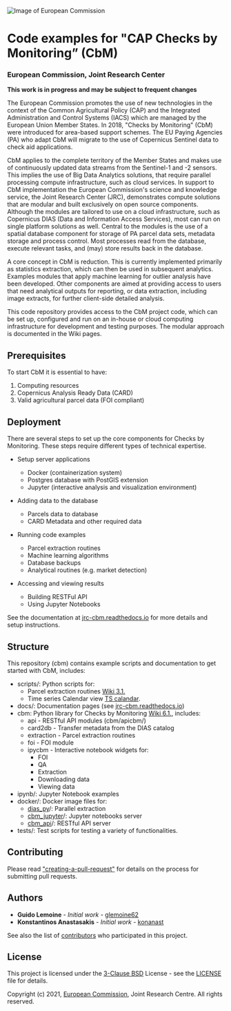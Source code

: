 ![Image of European Commission](https://github.com/ec-jrc/cbm/blob/main/docs/img/eu_science_hub.png)
# Code examples for "CAP Checks by Monitoring” (CbM)
### European Commission, Joint Research Center

**This work is in progress and may be subject to frequent changes**

The European Commission promotes the use of new technologies in the context of
the Common Agricultural Policy (CAP) and the Integrated Administration and
Control Systems (IACS) which are managed by the European Union Member States.
In 2018, "Checks by Monitoring" (CbM) were introduced for area-based support
schemes. The EU  Paying Agencies (PA) who adapt CbM will migrate to the use of
Copernicus Sentinel data to check aid applications.

CbM applies to the complete territory of the Member States and makes use of
continuously updated data streams from the Sentinel-1 and -2 sensors. This
implies the use of Big Data Analytics solutions, that require parallel
processing compute infrastructure, such as cloud services. In support to CbM
implementation the European Commission's science and knowledge service, the
Joint Research Center (JRC), demonstrates compute solutions that are modular
and built exclusively on open source components. Although the modules are
tailored to use on a cloud infrastructure, such as Copernicus DIAS (Data and
Information Access Services), most can run on single platform solutions as well.
Central to the modules is the use of a spatial database component for storage of
PA parcel data sets, metadata storage and process control. Most processes read
from the database, execute relevant tasks, and (may) store results back in the
database.

A core concept in CbM is reduction. This is currently implemented primarily as
statistics extraction, which can then be used in subsequent analytics. Examples
modules that apply machine learning for outlier analysis have been developed.
Other components are aimed at providing access to users that need analytical
outputs for reporting, or data extraction, including image extracts, for further
client-side detailed analysis.

This code repository provides access to the CbM project code, which can be set
up, configured and run on an in-house or cloud computing infrastructure for
development and testing purposes. The modular approach is documented in the Wiki
pages. 


## Prerequisites

To start CbM it is essential to have:

1. Computing resources
2. Copernicus Analysis Ready Data (CARD)
3. Valid agricultural parcel data (FOI compliant)


## Deployment

There are several steps to set up the core components for Checks by Monitoring.
These steps require different types of technical expertise. 

- Setup server applications
    - Docker (containerization system)
    - Postgres database with PostGIS extension
    - Jupyter (interactive analysis and visualization environment)


- Adding data to the database
    - Parcels data to database
    - CARD Metadata and other required data


- Running code examples
    - Parcel extraction routines
    - Machine learning algorithms
    - Database backups
    - Analytical routines (e.g. market detection)


- Accessing and viewing results
    - Building RESTFul API
    - Using Jupyter Notebooks


See the documentation at [jrc-cbm.readthedocs.io](https://jrc-cbm.readthedocs.io)
for more details and setup instructions.


## Structure

This repository (cbm) contains example scripts and documentation to get started
with  CbM, includes:

- scripts/: Python scripts for:
    - Parcel extraction routines [Wiki 3.1.](https://github.com/ec-jrc/cbm/wiki/3.1.-Parcel-extraction.-Parcel-extraction-routines-for-use-in-non-interactive-workflow)
    - Time series Calendar view [TS calandar](https://github.com/ec-jrc/cbm/tree/main/scripts/calendar_view).
- docs/: Documentation pages (see [jrc-cbm.readthedocs.io](https://jrc-cbm.readthedocs.io))
- cbm: Python library for Checks by Monitoring [Wiki 6.1.](https://github.com/ec-jrc/cbm/wiki/6.1.-CbM-Python-library.), includes:
    - api - RESTful API modules (cbm/apicbm/)
    - card2db - Transfer metadata from the DIAS catalog
    - extraction - Parcel extraction routines
    - foi - FOI module
    - ipycbm - Interactive notebook widgets for:
        - FOI
        - QA
        - Extraction
        - Downloading data
        - Viewing data
- ipynb/: Jupyter Notebook examples
- docker/: Docker image files for:
    - [dias_py](https://hub.docker.com/r/glemoine62/dias_py)/: Parallel extraction
    - [cbm_jupyter](https://hub.docker.com/r/gtcap/cbm_jupyter)/: Jupyter notebooks server
    - [cbm_api](https://hub.docker.com/r/gtcap/cbm_api)/: RESTful API server
- tests/: Test scripts for testing a variety of functionalities.


## Contributing

Please read ["creating-a-pull-request"](https://docs.github.com/en/github/collaborating-with-issues-and-pull-requests/creating-a-pull-request)
for details on the process for submitting pull requests.


## Authors

* **Guido Lemoine** - *Initial work* - [glemoine62](https://github.com/glemoine62)
* **Konstantinos Anastasakis** - *Initial work* - [konanast](https://github.com/konanast)

See also the list of [contributors](https://github.com/ec-jrc/cbm/contributors)
who participated in this project.


## License

This project is licensed under the [3-Clause BSD](https://opensource.org/licenses/BSD-3-Clause)
License - see the [LICENSE](LICENSE) file for details.


Copyright (c) 2021, [European Commission](https://ec.europa.eu/),
Joint Research Centre. All rights reserved.